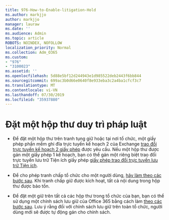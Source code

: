 ```yaml
---
title: 976-How-to-Enable-litigation-Hold
ms.author: markjjo
author: markjjo
manager: lauraw
ms.date: ''
ms.audience: Admin
ms.topic: article
ROBOTS: NOINDEX, NOFOLLOW
localization_priority: Normal
ms.collection: Adm_O365
ms.custom:
- "976"
- "3100023"
ms.assetid: ''
ms.openlocfilehash: 5d88e5bf12d244943e1d985522deb2443f6bb844
ms.sourcegitcommit: 699ac3b0d66e0640f8e933eba3c2a4ba1cfcf3c7
ms.translationtype: MT
ms.contentlocale: vi-VN
ms.lasthandoff: 07/30/2019
ms.locfileid: "35937880"
---
```

# <a name="place-a-mailbox-on-legal-hold"></a>Đặt một hộp thư duy trì pháp luật

- Để đặt một hộp thư trên tranh tụng giữ hoặc tại nơi tổ chức, một giấy phép phần mềm ghi đĩa trực tuyến kế hoạch 2 của Exchange [trao đổi trực tuyến kế hoạch 2 giấy phép](https://docs.microsoft.com/office365/servicedescriptions/office-365-platform-service-description/office-365-plan-options) được yêu cầu. Nếu một hộp thư được gán một giấy phép 1 kế hoạch, bạn có thể gán một riêng biệt trao đổi trực tuyến lưu trữ Tiện ích giấy phép [giấy phép trao đổi trực tuyến lưu trữ Tiện ích](https://docs.microsoft.com/office365/servicedescriptions/exchange-online-archiving-service-description).

- Để cho phép tranh chấp tổ chức cho một người dùng, [hãy làm theo các bước sau](https://docs.microsoft.com/office365/SecurityCompliance/place-a-mailbox-on-litigation-hold). Khi tranh chấp giữ được kích hoạt, tất cả nội dung trong hộp thư được bảo tồn.

- Để đặt một giữ trên tất cả các hộp thư trong tổ chức của bạn, bạn có thể sử dụng một chính sách lưu giữ của Office 365 bằng cách làm [theo các bước sau](https://docs.microsoft.com/en-us/office365/securitycompliance/create-a-litigation-hold). Lưu ý rằng đối với chính sách lưu giữ trên toàn tổ chức, người dùng mới sẽ được tự động gán cho chính sách.
